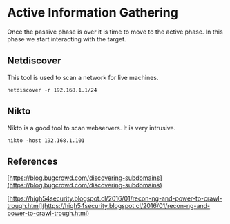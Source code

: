 # Active Information Gathering

Once the passive phase is over it is time to move to the active phase. In this phase we start interacting with the target.

## Netdiscover <a id="netdiscover"></a>

This tool is used to scan a network for live machines.

```text
netdiscover -r 192.168.1.1/24
```

## Nikto <a id="nikto"></a>

Nikto is a good tool to scan webservers. It is very intrusive.

```text
nikto -host 192.168.1.101
```

## References <a id="references"></a>

[https://blog.bugcrowd.com/discovering-subdomains](https://blog.bugcrowd.com/discovering-subdomains)

[https://high54security.blogspot.cl/2016/01/recon-ng-and-power-to-crawl-trough.html](https://high54security.blogspot.cl/2016/01/recon-ng-and-power-to-crawl-trough.html)

